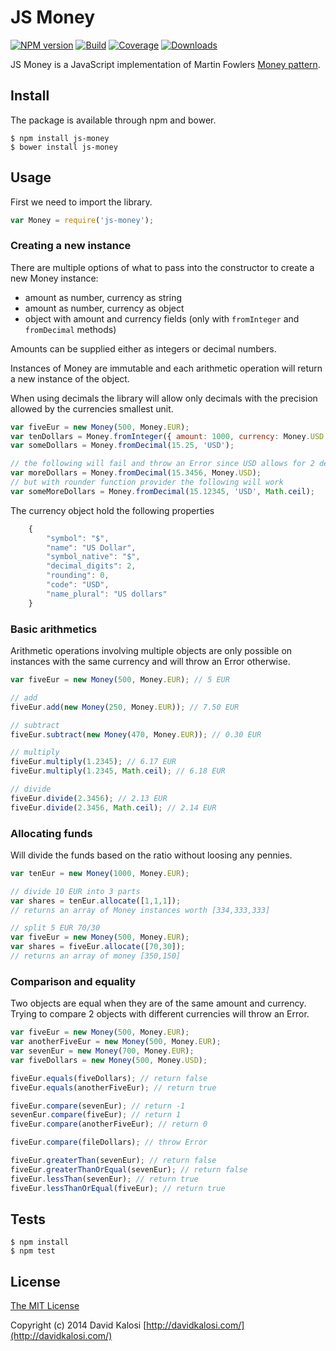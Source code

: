 # JS Money

[![NPM version][npm-image]][npm-url]
[![Build](https://travis-ci.org/davidkalosi/js-money.png)](https://travis-ci.org/davidkalosi/js-money)
[![Coverage](https://img.shields.io/coveralls/davidkalosi/js-money.svg)](https://coveralls.io/r/davidkalosi/js-money)
[![Downloads][downloads-image]][npm-url]

JS Money is a JavaScript implementation of Martin Fowlers [Money pattern](http://martinfowler.com/eaaCatalog/money.html).

## Install

The package is available through npm and bower.

    $ npm install js-money
    $ bower install js-money

## Usage

First we need to import the library.

```javascript
var Money = require('js-money');
```

### Creating a new instance

There are multiple options of what to pass into the constructor to create a new Money instance:
* amount as number, currency as string
* amount as number, currency as object
* object with amount and currency fields (only with `fromInteger` and `fromDecimal` methods)

Amounts can be supplied either as integers or decimal numbers.

Instances of Money are immutable and each arithmetic operation will return a new instance of the object.

When using decimals the library will allow only decimals with the precision allowed by the currencies smallest unit.

```javascript
var fiveEur = new Money(500, Money.EUR);
var tenDollars = Money.fromInteger({ amount: 1000, currency: Money.USD });
var someDollars = Money.fromDecimal(15.25, 'USD');

// the following will fail and throw an Error since USD allows for 2 decimals
var moreDollars = Money.fromDecimal(15.3456, Money.USD);
// but with rounder function provider the following will work
var someMoreDollars = Money.fromDecimal(15.12345, 'USD', Math.ceil);
```

The currency object hold the following properties

```javascript
    {
        "symbol": "$",
        "name": "US Dollar",
        "symbol_native": "$",
        "decimal_digits": 2,
        "rounding": 0,
        "code": "USD",
        "name_plural": "US dollars"
    }
```

### Basic arithmetics

Arithmetic operations involving multiple objects are only possible on instances with the same currency and will throw an Error otherwise.

```javascript
var fiveEur = new Money(500, Money.EUR); // 5 EUR

// add
fiveEur.add(new Money(250, Money.EUR)); // 7.50 EUR

// subtract 
fiveEur.subtract(new Money(470, Money.EUR)); // 0.30 EUR

// multiply
fiveEur.multiply(1.2345); // 6.17 EUR
fiveEur.multiply(1.2345, Math.ceil); // 6.18 EUR

// divide 
fiveEur.divide(2.3456); // 2.13 EUR
fiveEur.divide(2.3456, Math.ceil); // 2.14 EUR
```

### Allocating funds

Will divide the funds based on the ratio without loosing any pennies. 

```javascript
var tenEur = new Money(1000, Money.EUR);

// divide 10 EUR into 3 parts
var shares = tenEur.allocate([1,1,1]); 
// returns an array of Money instances worth [334,333,333]

// split 5 EUR 70/30
var fiveEur = new Money(500, Money.EUR);
var shares = fiveEur.allocate([70,30]);
// returns an array of money [350,150]

```

### Comparison and equality

Two objects are equal when they are of the same amount and currency.
Trying to compare 2 objects with different currencies will throw an Error.

```javascript
var fiveEur = new Money(500, Money.EUR);
var anotherFiveEur = new Money(500, Money.EUR);
var sevenEur = new Money(700, Money.EUR);
var fiveDollars = new Money(500, Money.USD);

fiveEur.equals(fiveDollars); // return false
fiveEur.equals(anotherFiveEur); // return true

fiveEur.compare(sevenEur); // return -1
sevenEur.compare(fiveEur); // return 1
fiveEur.compare(anotherFiveEur); // return 0

fiveEur.compare(fileDollars); // throw Error

fiveEur.greaterThan(sevenEur); // return false
fiveEur.greaterThanOrEqual(sevenEur); // return false
fiveEur.lessThan(sevenEur); // return true
fiveEur.lessThanOrEqual(fiveEur); // return true
```

## Tests

    $ npm install
    $ npm test

## License

[The MIT License](http://opensource.org/licenses/MIT)

Copyright (c) 2014 David Kalosi [http://davidkalosi.com/](http://davidkalosi.com/)

[downloads-image]: http://img.shields.io/npm/dm/js-money.svg

[npm-url]: https://npmjs.org/package/js-money
[npm-image]: http://img.shields.io/npm/v/js-money.svg
